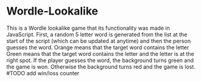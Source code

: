# Wordle-Lookalike
This is a Wordle lookalike game that its functionality was made in JavaScript.
First, a random 5 letter word is generated from the list at the start of the script (which can be updated at anytime) and then the person guesses the word.
Orange means that the target word contains the letter
Green means that the target word contains the letter and the letter is at the right spot.
If the player guesses the word, the background turns green and the game is won.
Otherwise the background turns red and the game is lost. 
#TODO add win/loss counter 
